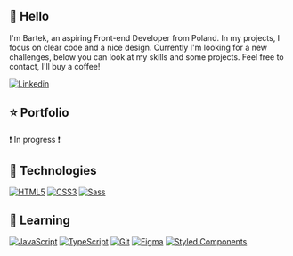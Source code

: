 ## 👋 Hello

I'm Bartek, an aspiring Front-end Developer from Poland. In my projects, I focus on clear code and a nice design. Currently I'm looking for a new challenges, below you can look at my skills and some projects. Feel free to contact, I'll buy a coffee!
 

[![Linkedin](https://img.shields.io/badge/-LinkedIn-blue?style=flat-square&logo=Linkedin&logoColor=white&link=https://www.linkedin.com/in/bartlomiej-janeczko/)](https://www.linkedin.com/in/bartlomiej-janeczko/)

## ⭐ Portfolio 

❗ In progress ❗

## 🔧 Technologies

[![HTML5](https://img.shields.io/badge/-HTML5-E34F26?style=flat-square&logo=html5&logoColor=white&link=https://github.com/bjaneczko)](https://github.com/bjaneczko)
[![CSS3](https://img.shields.io/badge/-CSS3-1572B6?style=flat-square&logo=css3&link=https://github.com/bjaneczko)](https://github.com/bjaneczko)
[![Sass](https://img.shields.io/badge/-Sass-black?style=flat-square&logo=Sass&logoColor=pink)](https://github.com/bjaneczko)


## 📕 Learning

[![JavaScript](https://img.shields.io/badge/-JavaScript-black?style=flat-square&logo=javascript&link=https://github.com/bjaneczko)](https://github.com/bjaneczko)
[![TypeScript](https://img.shields.io/badge/-TypeScript-007ACC?style=flat-square&logo=typescript&link=https://github.com/bjaneczko)](https://github.com/bjaneczko)
[![Git](https://img.shields.io/badge/-Git-black?style=flat-square&logo=git&link=https://github.com/bjaneczko)](https://github.com/bjaneczko)
[![Figma](https://img.shields.io/badge/-Figma-gray?style=flat-square&logo=Figma)](https://github.com/bjaneczko)
[![Styled Components](https://img.shields.io/badge/-StyledComponents-black?style=flat-square&logo=Styled-Components)](https://github.com/bjaneczko)
